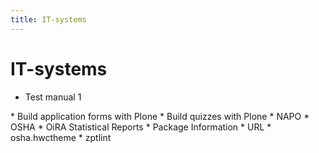 ```yaml
---
title: IT-systems
---
```


# IT-systems

* Test manual 1
<div style="display:none" class="generated_start"></div>
* Build application forms with Plone
* Build quizzes with Plone
* NAPO
* OSHA
* OiRA Statistical Reports
* Package Information
* URL
* osha.hwctheme
* zptlint
<div style="display:none" class="generated_end"></div>